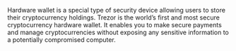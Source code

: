Hardware wallet is a special type of security device allowing users to store their cryptocurrency holdings. Trezor is the world’s first and most secure cryptocurrency hardware wallet. It enables you to make secure payments and manage cryptocurrencies without exposing any sensitive information to a potentially compromised computer.